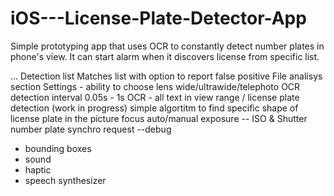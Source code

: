 # iOS---License-Plate-Detector-App
Simple prototyping app that uses OCR to constantly detect number plates in phone's view. It can start alarm when it discovers license from specific list.

...
Detection list
Matches list with option to report false positive
File analisys section
Settings - 
ability to choose lens wide/ultrawide/telephoto
OCR detection interval 0.05s - 1s
OCR - all text in view range / license plate detection (work in progress) simple algortitm to find specific shape of license plate in the picture
focus auto/manual
exposure -- ISO & Shutter
number plate synchro request
--debug 
- bounding boxes
- sound
- haptic
- speech synthesizer
